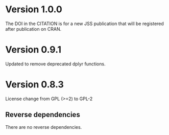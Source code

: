 
# Version 1.0.0

The DOI in the CITATION is for a new JSS publication that will be registered after publication on CRAN.

# Version 0.9.1

Updated to remove deprecated dplyr functions. 

# Version 0.8.3

License change from GPL (>=2) to GPL-2

## Reverse dependencies

There are no reverse dependencies.

